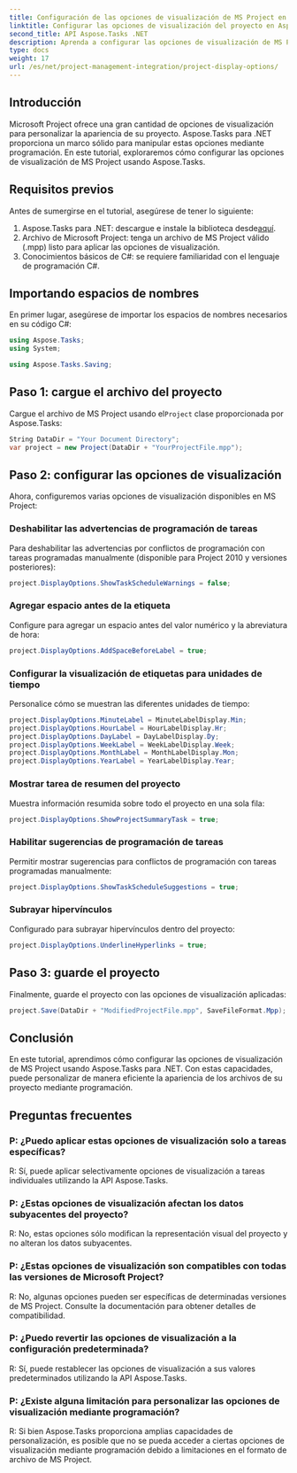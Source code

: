 ```yaml
---
title: Configuración de las opciones de visualización de MS Project en Aspose.Tasks
linktitle: Configurar las opciones de visualización del proyecto en Aspose.Tasks
second_title: API Aspose.Tasks .NET
description: Aprenda a configurar las opciones de visualización de MS Project mediante programación utilizando Aspose.Tasks para .NET. Personaliza la apariencia de tu proyecto sin esfuerzo.
type: docs
weight: 17
url: /es/net/project-management-integration/project-display-options/
---
```

## Introducción
Microsoft Project ofrece una gran cantidad de opciones de visualización para personalizar la apariencia de su proyecto. Aspose.Tasks para .NET proporciona un marco sólido para manipular estas opciones mediante programación. En este tutorial, exploraremos cómo configurar las opciones de visualización de MS Project usando Aspose.Tasks.
## Requisitos previos
Antes de sumergirse en el tutorial, asegúrese de tener lo siguiente:
1.  Aspose.Tasks para .NET: descargue e instale la biblioteca desde[aquí](https://releases.aspose.com/tasks/net/).
2. Archivo de Microsoft Project: tenga un archivo de MS Project válido (.mpp) listo para aplicar las opciones de visualización.
3. Conocimientos básicos de C#: se requiere familiaridad con el lenguaje de programación C#.

## Importando espacios de nombres
En primer lugar, asegúrese de importar los espacios de nombres necesarios en su código C#:
```csharp
using Aspose.Tasks;
using System;

using Aspose.Tasks.Saving;
```
## Paso 1: cargue el archivo del proyecto
 Cargue el archivo de MS Project usando el`Project` clase proporcionada por Aspose.Tasks:
```csharp
String DataDir = "Your Document Directory";
var project = new Project(DataDir + "YourProjectFile.mpp");
```
## Paso 2: configurar las opciones de visualización
Ahora, configuremos varias opciones de visualización disponibles en MS Project:
### Deshabilitar las advertencias de programación de tareas
Para deshabilitar las advertencias por conflictos de programación con tareas programadas manualmente (disponible para Project 2010 y versiones posteriores):
```csharp
project.DisplayOptions.ShowTaskScheduleWarnings = false;
```
### Agregar espacio antes de la etiqueta
Configure para agregar un espacio antes del valor numérico y la abreviatura de hora:
```csharp
project.DisplayOptions.AddSpaceBeforeLabel = true;
```
### Configurar la visualización de etiquetas para unidades de tiempo
Personalice cómo se muestran las diferentes unidades de tiempo:
```csharp
project.DisplayOptions.MinuteLabel = MinuteLabelDisplay.Min;
project.DisplayOptions.HourLabel = HourLabelDisplay.Hr;
project.DisplayOptions.DayLabel = DayLabelDisplay.Dy;
project.DisplayOptions.WeekLabel = WeekLabelDisplay.Week;
project.DisplayOptions.MonthLabel = MonthLabelDisplay.Mon;
project.DisplayOptions.YearLabel = YearLabelDisplay.Year;
```
### Mostrar tarea de resumen del proyecto
Muestra información resumida sobre todo el proyecto en una sola fila:
```csharp
project.DisplayOptions.ShowProjectSummaryTask = true;
```
### Habilitar sugerencias de programación de tareas
Permitir mostrar sugerencias para conflictos de programación con tareas programadas manualmente:
```csharp
project.DisplayOptions.ShowTaskScheduleSuggestions = true;
```
### Subrayar hipervínculos
Configurado para subrayar hipervínculos dentro del proyecto:
```csharp
project.DisplayOptions.UnderlineHyperlinks = true;
```
## Paso 3: guarde el proyecto
Finalmente, guarde el proyecto con las opciones de visualización aplicadas:
```csharp
project.Save(DataDir + "ModifiedProjectFile.mpp", SaveFileFormat.Mpp);
```

## Conclusión
En este tutorial, aprendimos cómo configurar las opciones de visualización de MS Project usando Aspose.Tasks para .NET. Con estas capacidades, puede personalizar de manera eficiente la apariencia de los archivos de su proyecto mediante programación.
## Preguntas frecuentes
### P: ¿Puedo aplicar estas opciones de visualización solo a tareas específicas?
R: Sí, puede aplicar selectivamente opciones de visualización a tareas individuales utilizando la API Aspose.Tasks.
### P: ¿Estas opciones de visualización afectan los datos subyacentes del proyecto?
R: No, estas opciones sólo modifican la representación visual del proyecto y no alteran los datos subyacentes.
### P: ¿Estas opciones de visualización son compatibles con todas las versiones de Microsoft Project?
R: No, algunas opciones pueden ser específicas de determinadas versiones de MS Project. Consulte la documentación para obtener detalles de compatibilidad.
### P: ¿Puedo revertir las opciones de visualización a la configuración predeterminada?
R: Sí, puede restablecer las opciones de visualización a sus valores predeterminados utilizando la API Aspose.Tasks.
### P: ¿Existe alguna limitación para personalizar las opciones de visualización mediante programación?
R: Si bien Aspose.Tasks proporciona amplias capacidades de personalización, es posible que no se pueda acceder a ciertas opciones de visualización mediante programación debido a limitaciones en el formato de archivo de MS Project.